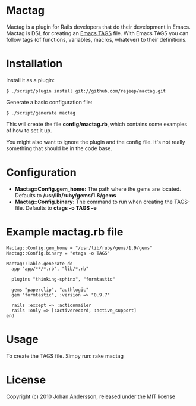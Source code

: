 # Mactag

Mactag is a plugin for Rails developers that do their development in
Emacs. Mactag is DSL for creating an
[Emacs TAGS](http://www.gnu.org/software/emacs/manual/html_node/emacs/Tags.html)
file. With Emacs TAGS you can follow tags (of functions, variables,
macros, whatever) to their definitions.

# Installation

Install it as a plugin:

    $ ./script/plugin install git://github.com/rejeep/mactag.git

Generate a basic configuration file:

    $ ./script/generate mactag

This will create the file **config/mactag.rb**, which contains
some examples of how to set it up.

You might also want to ignore the plugin and the config file. It's not
really something that should be in the code base.

# Configuration
* **Mactag::Config.gem_home:** The path where the gems are located. Defaults to **/usr/lib/ruby/gems/1.8/gems**
* **Mactag::Config.binary:** The command to run when creating the TAGS-file. Defaults to **ctags -o TAGS -e**

# Example mactag.rb file
    Mactag::Config.gem_home = "/usr/lib/ruby/gems/1.9/gems"
    Mactag::Config.binary = "etags -o TAGS"

    Mactag::Table.generate do
      app "app/**/*.rb", "lib/*.rb"

      plugins "thinking-sphinx", "formtastic"

      gems "paperclip", "authlogic"
      gem "formtastic", :version => "0.9.7"

      rails :except => :actionmailer
      rails :only => [:activerecord, :active_support]
    end

# Usage

To create the TAGS file. Simpy run:
    rake mactag

# License

Copyright (c) 2010 Johan Andersson, released under the MIT license
